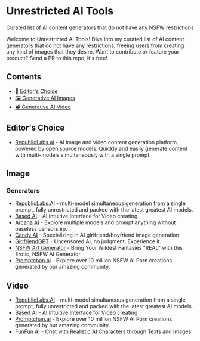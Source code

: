 # Unrestricted AI Tools
Curated list of AI content generators that do not have any NSFW restrictions

Welcome to Unrestricted AI Tools! Dive into my curated list of AI content generators that do not have any restrictions, freeing users from creating any kind of images that they desire. Want to contribute or feature your product? Send a PR to this repo, it's free! 

## Contents

- [🌟 Editor's Choice](#editors-choice)
- [🖼️ Generative AI Images ](#image)
- [📽️ Generative AI Video](#video)


## Editor's Choice

- [RepublicLabs.ai](https://republiclabs.ai) - AI image and video content generation platform powered by open source models. Quickly and easily generate content with multi-models simultaneously with a single prompt.

## Image 

### Generators

- [RepublicLabs.AI](https://republiclabs.ai/) - multi-model simultaneous generation from a single prompt, fully unrestricted and packed with the latest greatest AI models.
- [Based AI](https://www.basedlabs.ai/) - AI Intuitive Interface for Video creating
- [Arcana AI](https://www.arcanalabs.ai) - Explore multiple models and prompt anything without baseless censorship.
- [Candy AI](https://candy.ai) - Specializing in AI girlfriend/boyfriend image generation
- [GirlfriendGPT](https://www.gptgirlfriend.online) - Uncensored AI, no judgment. Experience it.
- [NSFW Art Generator](https://www.nsfwartgenerator.ai) - Bring Your Wildest Fantasies “REAL” with this Erotic, NSFW AI Generator
- [Promptchan.ai](https://promptchan.ai/) - Explore over 10 million NSFW AI Porn creations generated by our amazing community.

## Video

- [RepublicLabs.AI](https://republiclabs.ai/) - multi-model simultaneous generation from a single prompt, fully unrestricted and packed with the latest greatest AI models.
- [Based AI](https://www.basedlabs.ai/) - AI Intuitive Interface for Video creating
- [Promptchan.ai](https://promptchan.ai/) - Explore over 10 million NSFW AI Porn creations generated by our amazing community.
- [FunFun AI](https://www.funfun.ai) - Chat with Realistic AI Characters through Texts and Images



